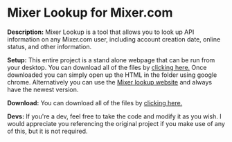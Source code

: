 # **Mixer Lookup for Mixer.com** #

**Description:**
Mixer Lookup is a tool that allows you to look up API information on any Mixer.com user, including account creation date, online status, and other information.

**Setup:**
This entire project is a stand alone webpage that can be run from your desktop. You can download all of the files by [clicking here.](https://github.com/Firebottle/Mixer-lookup/archive/master.zip) Once downloaded you can simply open up the HTML in the folder using google chrome. Alternatively you can use the [Mixer lookup website](http://www.firebottle.tv/projects/Mixer-lookup) and always have the newest version.

**Download:**
You can download all of the files by [clicking here.](https://github.com/Firebottle/Mixer-lookup/archive/master.zip)

**Devs:**
If you're a dev, feel free to take the code and modify it as you wish. I would appreciate you referencing the original project if you make use of any of this, but it is not required.
